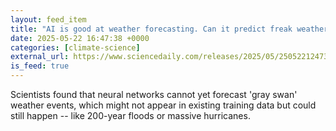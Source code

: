 ```yaml
---
layout: feed_item
title: "AI is good at weather forecasting. Can it predict freak weather events?"
date: 2025-05-22 16:47:38 +0000
categories: [climate-science]
external_url: https://www.sciencedaily.com/releases/2025/05/250522124738.htm
is_feed: true
---
```


Scientists found that neural networks cannot yet forecast 'gray swan' weather events, which might not appear in existing training data but could still happen -- like 200-year floods or massive hurricanes.
